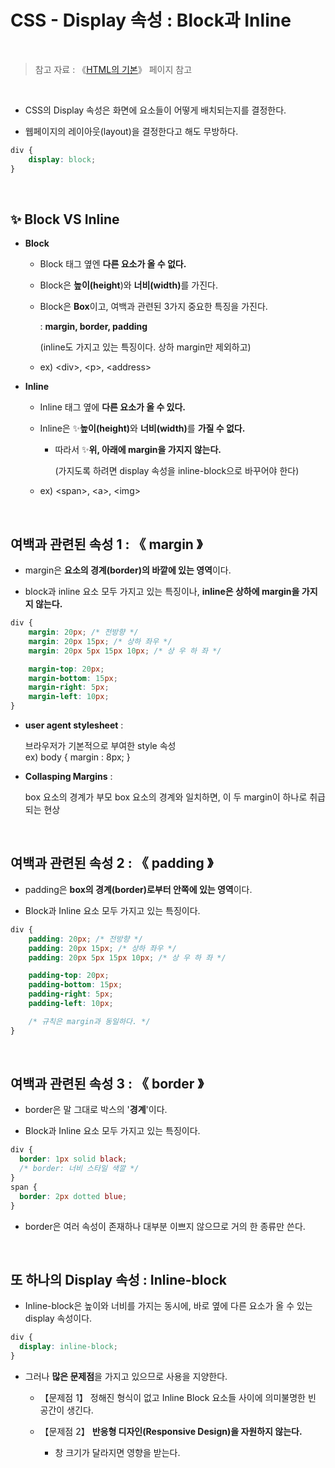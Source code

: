 # CSS - Display 속성 : Block과 Inline

<br/>

>  참고 자료 : 《<a href="https://github.com/SangYoonLee1231/TIL/blob/main/HTML%20%26%20CSS/html_basic_concept.md">HTML의 기본</a>》 페이지 참고

<br/>

* CSS의 Display 속성은 화면에 요소들이 어떻게 배치되는지를 결정한다.

* 웹페이지의 레이아웃(layout)을 결정한다고 해도 무방하다.

```css
div {
    display: block;
}
```

<br/>

## ✨ Block VS Inline

* <strong>Block</strong>

  * Block 태그 옆엔 <strong>다른 요소가 올 수 없다.</strong>  

  * Block은 <strong>높이(height</strong>)와 <strong>너비(width)</strong>를 가진다.  

  * Block은 <strong>Box</strong>이고, 여백과 관련된 3가지 중요한 특징을 가진다.  

    :   <strong>margin, border, padding</strong>  

    (inline도 가지고 있는 특징이다. 상하 margin만 제외하고)

  *  ex) \<div>, \<p>, \<address>
  
* <strong>Inline</strong>

  * Inline 태그 옆에 <strong>다른 요소가 올 수 있다.</strong>   

  * Inline은 ✨<strong>높이(height)</strong>와 <strong>너비(width)</strong>를 <strong>가질 수 없다.</strong>  

    * 따라서 ✨<strong>위, 아래에 margin을 가지지 않는다.</strong>
    
      (가지도록 하려면 display 속성을 inline-block으로 바꾸어야 한다)

  * ex) \<span>, \<a>, \<img>

<br/>

## 여백과 관련된 속성 1 : 《 margin 》

* margin은 <strong>요소의 경계(border)의 바깥에 있는 영역</strong>이다.

* block과 inline 요소 모두 가지고 있는 특징이나, <strong>inline은 상하에 margin을 가지지 않는다.</strong>

```css
div {
    margin: 20px; /* 전방향 */
    margin: 20px 15px; /* 상하 좌우 */
    margin: 20px 5px 15px 10px; /* 상 우 하 좌 */

    margin-top: 20px;
    margin-bottom: 15px;
    margin-right: 5px;
    margin-left: 10px;
}
```

* <strong>user agent stylesheet</strong> :  

  브라우저가 기본적으로 부여한 style 속성  
  ex) body { margin : 8px; }

* <strong>Collasping Margins</strong> :  

  box 요소의 경계가 부모 box 요소의 경계와 일치하면, 이 두 margin이 하나로 취급되는 현상

<br/>

## 여백과 관련된 속성 2 : 《 padding 》

* padding은 <strong>box의 경계(border)로부터 안쪽에 있는 영역</strong>이다.

* Block과 Inline 요소 모두 가지고 있는 특징이다.

```css
div {
    padding: 20px; /* 전방향 */
    padding: 20px 15px; /* 상하 좌우 */
    padding: 20px 5px 15px 10px; /* 상 우 하 좌 */

    padding-top: 20px;
    padding-bottom: 15px;
    padding-right: 5px;
    padding-left: 10px;

    /* 규칙은 margin과 동일하다. */
}
```

<br/>

## 여백과 관련된 속성 3 : 《 border 》

* border은 말 그대로 박스의 '<strong>경계</strong>'이다.

* Block과 Inline 요소 모두 가지고 있는 특징이다.

```css
div {
  border: 1px solid black;
  /* border: 너비 스타일 색깔 */
}
span {
  border: 2px dotted blue;
}
```

* border은 여러 속성이 존재하나 대부분 이쁘지 않으므로 거의 한 종류만 쓴다.

<br/>

## 또 하나의 Display 속성 : Inline-block

* Inline-block은 높이와 너비를 가지는 동시에, 바로 옆에 다른 요소가 올 수 있는 display 속성이다.
```css
div {
  display: inline-block;
}
```

* 그러나 <strong>많은 문제점</strong>을 가지고 있으므로 사용을 지양한다.

  * 【문제점 1】 정해진 형식이 없고 Inline Block 요소들 사이에 의미불명한 빈 공간이 생긴다.

  * 【문제점 2】 <strong>반응형 디자인(Responsive Design)을 자원하지 않는다.</strong>

    * 창 크기가 달라지면 영향을 받는다.